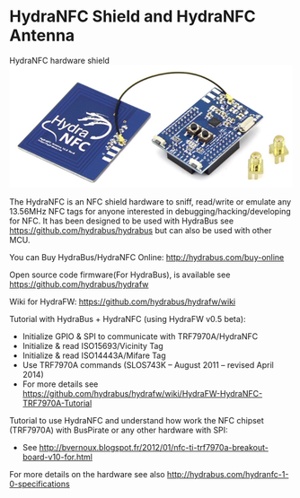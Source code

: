 HydraNFC Shield and HydraNFC Antenna
========

HydraNFC hardware shield
![HydraNFC shield](HydraNFC_board.jpg)

The HydraNFC is an NFC shield hardware to sniff, read/write or emulate any 13.56MHz NFC tags for anyone interested in debugging/hacking/developing for NFC.
It has been designed to be used with HydraBus see https://github.com/hydrabus/hydrabus but can also be used with other MCU.

You can Buy HydraBus/HydraNFC Online: http://hydrabus.com/buy-online

Open source code firmware(For HydraBus), is available see
https://github.com/hydrabus/hydrafw

Wiki for HydraFW: https://github.com/hydrabus/hydrafw/wiki

Tutorial with HydraBus + HydraNFC  (using HydraFW v0.5 beta):
* Initialize GPIO & SPI to communicate with TRF7970A/HydraNFC
* Initialize & read ISO15693/Vicinity Tag
* Initialize & read ISO14443A/Mifare Tag
* Use TRF7970A commands (SLOS743K – August 2011 – revised April 2014)
* For more details see https://github.com/hydrabus/hydrafw/wiki/HydraFW-HydraNFC-TRF7970A-Tutorial

Tutorial to use HydraNFC and understand how work the NFC chipset (TRF7970A) with BusPirate or any other hardware with SPI:
* See http://bvernoux.blogspot.fr/2012/01/nfc-ti-trf7970a-breakout-board-v10-for.html

For more details on the hardware see also http://hydrabus.com/hydranfc-1-0-specifications
